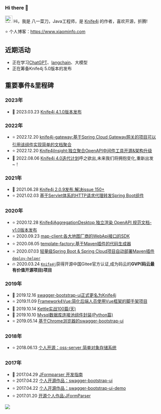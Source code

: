 ### Hi there 👋

<!--
**xiaoymin/xiaoymin** is a ✨ _special_ ✨ repository because its `README.md` (this file) appears on your GitHub profile.

Here are some ideas to get you started:

- 🔭 I’m currently working on ...
- 🌱 I’m currently learning ...
- 👯 I’m looking to collaborate on ...
- 🤔 I’m looking for help with ...
- 💬 Ask me about ...
- 📫 How to reach me: ...
- 😄 Pronouns: ...
- ⚡ Fun fact: ...
-->

<img src='https://qpluspicture.oss-cn-beijing.aliyuncs.com/6LjjQA/Hi.gif' alt='Hi' width="24"/> Hi，我是 八一菜刀，Java工程师，是 [Knife4j](https://doc.xiaominfo.com/) 的作者，喜欢开源，折腾!

⭐️ 个人博客：https://www.xiaominfo.com

## 近期活动

- 正在学习[ChatGPT](https://www.xiaominfo.com/chatgpt)、[langchain](http://localhost:3000/langchain)、大模型
- 正在筹备Knife4j 5.0版本的发布

## 重要事件&里程碑

### 2023年

- 📝 2023.03.23 [Knife4j 4.1.0版本发布](https://www.oschina.net/news/233801/knife4j-4-1-0-released)

### 2022年

- ⭐️ 2022.12.20 [knife4j-gateway:基于Spring Cloud Gateway网关的项目可以引用该组件实现简单的文档聚合](https://doc.xiaominfo.com/docs/middleware-sources/spring-cloud-gateway/spring-gateway-introduction)
- ⭐️ 2022.12.20 [Knife4jInsight:独立聚合OpenAPI中间件工具开源&架构升级](https://doc.xiaominfo.com/docs/middleware-sources/desktop-introduction) 
- 📝 2022.08.06 [Knife4j 4.0迭代计划](https://doc.xiaominfo.com/docs/v4)呼之欲出,未来我们将拥抱变化,重新出发~！


### 2021年

- 📝 2021.06.28 [Knife4j 2.0.9发布,解决issue 150+](https://doc.xiaominfo.com/docs/changelog/x/2021-06-28-knife4j-2.0.9-issue)
- ⭐️ 2021.02.03 [基于Servlet体系的HTTP请求代理转发Spring Boot组件](http://www.xiaominfo.com/opensource/作品简介/2021-02-03-spring-boot-servlet-gateway)


### 2020年

- ⭐️ 2020.12.28 [Knife4jAggregationDesktop 独立渲染 OpenAPI 规范文档-v1.0版本发布](http://www.xiaominfo.com/opensource/作品简介/2020-12-28-knife4j-aggregation-desktop-open)
- ⭐️ 2020.09.23 [map-client:各大地图厂商的WebApi接口的SDK](http://www.xiaominfo.com/opensource/作品简介/2020-09-23-map-client-open)
- ⭐️ 2020.08.05 [template-factory:基于Maven插件的代码生成器](http://www.xiaominfo.com/opensource/作品简介/2020-08-05-code-generator-open) 
- ⭐️ 2020.07.03 [轻量级Spring Boot & Spring Cloud项目自动部署Maven插件`deploy-helper`](http://www.xiaominfo.com/opensource/作品简介/2020-07-03-spring-boot-plugin-deploy)
- 🔥 2020.03.24 [`Knife4j`](https://gitee.com/xiaoym/knife4j)获得开源中国Gitee官方认证,成为码云的**GVP(码云最有价值开源项目)项目**


### 2019年

- 🎄 2019.12.16 [swagger-bootstrap-ui正式更名为Knife4j](https://doc.xiaominfo.com)
- ⭐️ 2019.11.09 [Framework4Vue:简化后端人员使用Vue框架的脚手架项目](http://www.xiaominfo.com/opensource/作品简介/2019-11-09-frameword-front-vue-open)
- 📝 2019.10.14 [Kettle实战100篇(天)](http://www.xiaominfo.com/opensource/作品简介/2019-10-14-kettle-inaction-100)
- 📝 2019.10.10 [Mysql数据库连接池组件封装(Python篇)](http://www.xiaominfo.com/opensource/作品简介/2019-10-10-python-dbheler-open)
- ⭐️ 2019.05.14 [基于Chrome浏览器的swagger-bootstrap-ui](http://www.xiaominfo.com/opensource/作品简介/2019-05-14-swagger-bootstrap-ui-chrome-plugin-open)

### 2018年

- ⭐️ 2018.06.13 [个人开源：oss-server 简单对象存储系统](http://www.xiaominfo.com/opensource/作品简介/2018-06-13-oss-server-open)

### 2017年

- 📝 2017.04.29 [JFormparser 开发指南](http://www.xiaominfo.com/opensource/作品简介/2017-04-29-jformparser-guide)
- ⭐️ 2017.04.22 [个人开源作品：swagger-bootstrap-ui](http://www.xiaominfo.com/opensource/作品简介/2017-04-22-swagger-bootstrap-ui-open)
- ⭐️ 2017.04.22 [个人开源作品：swagger-bootstrap-ui-demo](http://www.xiaominfo.com/opensource/作品简介/2017-04-22-swagger-bootstrap-ui-demo-open)
- ⭐️ 2017.01.20 [开源个人作品:JFormParser](http://www.xiaominfo.com/opensource/作品简介/2017-01-20-jformparser-open)


![](https://github-readme-stats.vercel.app/api?username=xiaoymin)
